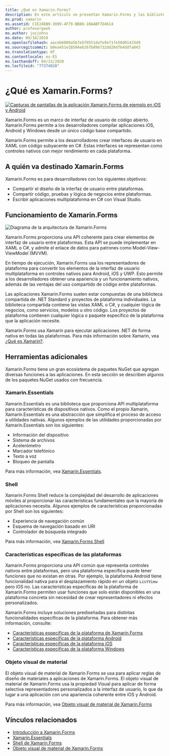 ```yaml
---
title: ¿Qué es Xamarin.Forms?
description: En este artículo se presentan Xamarin.Forms y las bibliotecas relacionadas.
ms.prod: xamarin
ms.assetid: C1E24DB9-3099-4F79-BB88-10AABF7D4614
author: profexorgeek
ms.author: jusjohns
ms.date: 09/18/2019
ms.openlocfilehash: aaceb6089a5b7e5f0551dafe9ef1fe50d01433d9
ms.sourcegitcommit: b0ea451e18504e6267b896732dd26df64ddfa843
ms.translationtype: HT
ms.contentlocale: es-ES
ms.lasthandoff: 04/13/2020
ms.locfileid: "77374028"
---
```

# <a name="what-is-xamarinforms"></a>¿Qué es Xamarin.Forms?

[![Capturas de pantallas de la aplicación Xamarin.Forms de ejemplo en iOS y Android](what-is-xamarin-forms-images/xamarin-forms-app-cropped.png)](what-is-xamarin-forms-images/xamarin-forms-app.png#lightbox)

Xamarin.Forms es un marco de interfaz de usuario de código abierto. Xamarin.Forms permite a los desarrolladores compilar aplicaciones iOS, Android y Windows desde un único código base compartido.

Xamarin.Forms permite a los desarrolladores crear interfaces de usuario en XAML con código subyacente en C#. Estas interfaces se representan como controles nativos con mejor rendimiento en cada plataforma.

## <a name="who-xamarinforms-is-for"></a>A quién va destinado Xamarin.Forms

Xamarin.Forms es para desarrolladores con los siguientes objetivos:

- Compartir el diseño de la interfaz de usuario entre plataformas.
- Compartir código, pruebas y lógica de negocios entre plataformas.
- Escribir aplicaciones multiplataforma en C# con Visual Studio.

## <a name="how-xamarinforms-works"></a>Funcionamiento de Xamarin.Forms

![Diagrama de la arquitectura de Xamarin.Forms](what-is-xamarin-forms-images/xamarin-forms-architecture.png)

Xamarin.Forms proporciona una API coherente para crear elementos de interfaz de usuario entre plataformas. Esta API se puede implementar en XAML o C#, y admite el enlace de datos para patrones como Model-View-ViewModel (MVVM).

En tiempo de ejecución, Xamarin.Forms usa los representadores de plataforma para convertir los elementos de la interfaz de usuario multiplataforma en controles nativos para Android, iOS y UWP. Esto permite a los desarrolladores obtener una apariencia y un funcionamiento nativos, además de las ventajas del uso compartido de código entre plataformas.

Las aplicaciones Xamarin.Forms suelen estar compuestas de una biblioteca compartida de .NET Standard y proyectos de plataforma individuales. La biblioteca compartida contiene las vistas XAML o C#, y cualquier lógica de negocios, como servicios, modelos u otro código. Los proyectos de plataforma contienen cualquier lógica o paquete específico de la plataforma que la aplicación necesite.

Xamarin.Forms usa Xamarin para ejecutar aplicaciones .NET de forma nativa en todas las plataformas. Para más información sobre Xamarin, vea [¿Qué es Xamarin?](~/get-started/what-is-xamarin.md).

## <a name="additional-tools"></a>Herramientas adicionales

Xamarin.Forms tiene un gran ecosistema de paquetes NuGet que agregan diversas funciones a las aplicaciones. En esta sección se describen algunos de los paquetes NuGet usados con frecuencia.

### <a name="xamarinessentials"></a>Xamarin.Essentials

Xamarin.Essentials es una biblioteca que proporciona API multiplataforma para características de dispositivos nativos. Como el propio Xamarin, Xamarin.Essentials es una abstracción que simplifica el proceso de acceso a utilidades nativas. Algunos ejemplos de las utilidades proporcionadas por Xamarin.Essentials son los siguientes:

- Información del dispositivo
- Sistema de archivos
- Acelerómetro
- Marcador telefónico
- Texto a voz
- Bloqueo de pantalla

Para más información, vea [Xamarin.Essentials](~/essentials/index.md).

### <a name="shell"></a>Shell

Xamarin.Forms Shell reduce la complejidad del desarrollo de aplicaciones móviles al proporcionar las características fundamentales que la mayoría de aplicaciones necesita. Algunos ejemplos de características proporcionadas por Shell son los siguientes:

- Experiencia de navegación común
- Esquema de navegación basado en URI
- Controlador de búsqueda integrado

Para más información, vea [Xamarin.Forms Shell](~/xamarin-forms/app-fundamentals/shell/index.md)

### <a name="platform-specifics"></a>Características específicas de las plataformas

Xamarin.Forms proporciona una API común que representa controles nativos entre plataformas, pero una plataforma específica puede tener funciones que no existan en otras. Por ejemplo, la plataforma Android tiene funcionalidad nativa para el desplazamiento rápido en un objeto `ListView` pero iOS no. Las características específicas de la plataforma de Xamarin.Forms permiten usar funciones que solo están disponibles en una plataforma concreta sin necesidad de crear representadores ni efectos personalizados.

Xamarin.Forms incluye soluciones prediseñadas para distintas funcionalidades específicas de la plataforma. Para obtener más información, consulte:

- [Características específicas de la plataforma de Xamarin.Forms](~/xamarin-forms/platform/platform-specifics/index.md)
- [Características específicas de la plataforma Android](~/xamarin-forms/platform/android/index.md)
- [Características específicas de la plataforma iOS](~/xamarin-forms/platform/ios/index.md)
- [Características específicas de la plataforma Windows](~/xamarin-forms/platform/windows/index.md)

### <a name="material-visual"></a>Objeto visual de material

El objeto visual de material de Xamarin.Forms se usa para aplicar reglas de diseño de materiales a aplicaciones de Xamarin.Forms. El objeto visual de material de Xamarin.Forms usa la propiedad Visual para aplicar de forma selectiva representadores personalizados a la interfaz de usuario, lo que da lugar a una aplicación con una apariencia coherente entre iOS y Android.

Para más información, vea [Objeto visual de material de Xamarin.Forms](~/xamarin-forms/user-interface/visual/material-visual.md)

## <a name="related-links"></a>Vínculos relacionados

- [Introducción a Xamarin.Forms](~/xamarin-forms/index.yml)
- [Xamarin.Essentials](~/essentials/index.md)
- [Shell de Xamarin.Forms](~/xamarin-forms/app-fundamentals/shell/index.md)
- [Objeto visual de material de Xamarin.Forms](~/xamarin-forms/user-interface/visual/material-visual.md)
